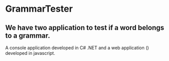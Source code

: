 # GrammarTester

## We have two application to test if a word belongs to a grammar.
A console application developed in C# .NET and a web application () developed in javascript.
